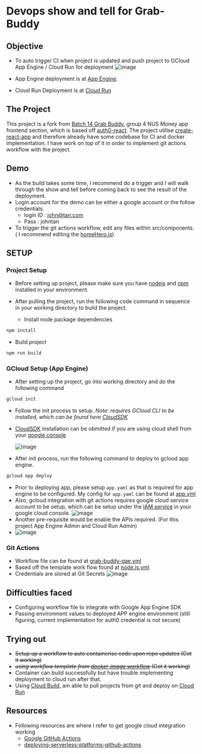 # Devops show and tell for Grab-Buddy

## Objective
- To auto trigger CI when project is updated and push project to GCloud App Engine / Cloud Run for deployment
   ![image](https://user-images.githubusercontent.com/35041975/146471697-13d6ae09-41b7-460b-ac82-83f81b108023.png)

- App Engine deployment is at [App Engine](https://fintech-devops.as.r.appspot.com/).
- Cloud Run Deployment is at [Cloud Run](https://grabbuddy-devops-zd3frsi5vq-as.a.run.app)

## The Project

This project is a fork from [Batch 14 Grab Buddy](https://github.com/williamng95/grabbuddy/), group 4 NUS Money app frontend section, which is based off [auth0-react](https://github.com/auth0/auth0-react). The project utilise [create-react-app](https://github.com/facebook/create-react-app) and therefore already have some codebase for CI and docker implementation. I have work on top of it in order to implement git actions workflow with the project.

## Demo

- As the build takes some time, I recommend do a trigger and I will walk through the show and tell before coming back to see the result of the deployment.
- Login account for the demo can be either a google account or the follow credentials.
  - login ID : john@tan.com 
  - Pass : johntan
- To trigger the git actions workflow, edit any files within src/components. ( I recommend editing the [homeHero.js](https://github.com/jetLZJ/grabbuddy-devops/blob/main/src/components/HomeHero.js))

## SETUP

### Project Setup
- Before setting up project, please make sure you have [nodejs](https://nodejs.org/en/) and [npm](https://www.npmjs.com/) installed in your environment.
- After pulling the project, run the following code command in sequence in your working directory to build the project.

  - Install node package dependencies
```bash
npm install
```

  - Build project
```bash
npm run build
```

### GCloud Setup (App Engine)
- After setting up the project, go into working directory and do the following command 

```bash
gcloud init
```
- Follow the init process to setup. *Note: requires GCloud CLI to be installed, which can be found here [CloudSDK](https://cloud.google.com/sdk/docs/install)*
- [CloudSDK](https://cloud.google.com/sdk/docs/install) installation can be obmitted if you are using cloud shell from your [google console](console.google.com)

   ![image](https://user-images.githubusercontent.com/35041975/146368882-0b5cb958-e3e5-46c6-8bdd-a7efce2ff778.png)


- After init process, run the following command to deploy to gcloud app engine.

```bash
gcloud app deploy
```
- Prior to deploying app, please setup `app.yaml` as that is required for app engine to be configured. My config for `app.yaml` can be found at [app.yml](https://github.com/jetLZJ/grabbuddy-devops/blob/main/app.yaml)
- Also, gcloud integration with git actions requires google cloud service account to be setup, which can be setup under the [IAM service](https://console.cloud.google.com/iam-admin/) in your google cloud console.
 ![image](https://user-images.githubusercontent.com/35041975/146468349-969c06a1-e1da-4a86-b0d2-ad4fa00eb782.png)
- Another pre-requisite would be enable the APIs required. (For this project App Engine Admin and Cloud Run Admin)
- ![image](https://user-images.githubusercontent.com/35041975/146473754-b7554e54-d5ea-4023-98f3-2fe1ae23d4fb.png)



### Git Actions

 - Workflow file can be found at [grab-buddy-gae.yml](https://github.com/jetLZJ/grabbuddy-devops/blob/main/.github/workflows/grab-buddy-gae.yml)
 - Based off the template work flow found at [node.js.yml](https://github.com/actions/starter-workflows/blob/00db25fc1e0c3432105036075404c4429dfda403/ci/node.js.yml)
 - Credentials are stored at Git Secrets
   ![image](https://user-images.githubusercontent.com/35041975/146370591-85664523-45e1-457b-835a-4e4f9b1f5865.png)

## Difficulties faced
 - Configuring workflow file to integrate with Google App Engine SDK
 - Passing environment values to deployed APP engine environment (still figuring, current implementation for auth0 credential is not secure)
 
 ## Trying out
 - ~~Setup up a workflow to auto containerise code upon repo updates (Got it working)~~ 
  - ~~*using workflow template from [docker-image workflow](https://github.com/actions/starter-workflows/blob/00db25fc1e0c3432105036075404c4429dfda403/ci/docker-image.yml)* (Got it working)~~
  - Container can build successfully but have trouble implementing deployment to cloud run after that.
  - Using [Cloud Build](https://cloud.google.com/build), am able to pull projects from git and deploy on [Cloud Run](https://cloud.google.com/run)

## Resources
 - Following resources are where I refer to get google cloud integration working
   -  [Google GitHub Actions](https://github.com/google-github-actions)
   -  [deploying-serverless-platforms-github-actions](https://cloud.google.com/blog/topics/developers-practitioners/deploying-serverless-platforms-github-actions)
